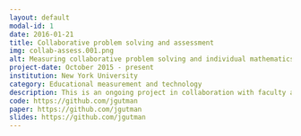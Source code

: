 ```yaml
---
layout: default
modal-id: 1
date: 2016-01-21
title: Collaborative problem solving and assessment
img: collab-assess.001.png
alt: Measuring collaborative problem solving and individual mathematics competencies in collaborative assessments
project-date: October 2015 - present
institution: New York University
category: Educational measurement and technology
description: This is an ongoing project in collaboration with faculty at the NYU Steinhardt Graduate School of Education's Center for the Promotion of Research Involving Innovative Statistical Methodology and the Computational Psychometrics Research Center of the Educational Testing Service. Our research addresses two fundamental questions in the nascent field of computer-supported collaborative learning and assessment. First, can we determine the properties of assessment items that foster productive collaborations in an online/face-to-face partnered assessment setting? Second, how can we use these assessment items to separately estimate an individual’s mathematical problem-solving ability from tasks completed in isolation as compared to the individual’s ability estimated from performance on tasks encouraging or requiring collaboration? Here we are adapting established high school and college-level mathematics assessment items from the National Assessment of Educational Progress in order to elicit more collaborative and interdependent problem solving. These adapted items are used in implementing individual and collaborative assessment frameworks within OpenEdX courseware. We are working to develop a taxonomy of item characteristics associated with increased interdependence in domains with well-defined problems, such as mathematics. Code for this project is primarily written in a combination of Python, XML, and Javascript. Materials are not yet available, but for further information on the project, see the links below.
code: https://github.com/jgutman
paper: https://github.com/jgutman
slides: https://github.com/jgutman
---
```

